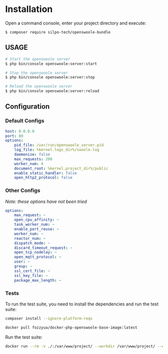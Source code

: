 Installation
============

Open a command console, enter your project directory and execute:

```console
$ composer require silpo-tech/openswoole-bundle
```

USAGE
----------------------------------

```bash
# Start the openswoole server
$ php bin/console openswoole:server:start
```

```bash
# Stop the openswoole server
$ php bin/console openswoole:server:stop
```

```bash
# Reload the openswoole server
$ php bin/console openswoole:server:reload
```

Configuration
----------------------------------

### Default Configs
```yaml
host: 0.0.0.0
port: 80
options:
    pid_file: /var/run/openswoole_server.pid
    log_file: %kernel.logs_dir%/swoole.log
    daemonize: false
    max_requests: 200
    worker_num: 4
    document_root: %kernel.project_dir%/public
    enable_static_handler: false
    open_http2_protocol: false
```

### Other Configs
*Note: these options have not been tried*

```yaml
options:
    max_request: ~
    open_cpu_affinity: ~
    task_worker_num: ~
    enable_port_reuse: ~
    worker_num: ~
    reactor_num: ~
    dispatch_mode: ~
    discard_timeout_request: ~
    open_tcp_nodelay: ~
    open_mqtt_protocol: ~
    user: ~
    group: ~
    ssl_cert_file: ~
    ssl_key_file: ~
    package_max_length: ~
```
### Tests
To run the test suite, you need to install the dependencies and run the test suite:

```bash
composer install --ignore-platform-reqs

docker pull fozzyua/docker-php-openswoole-base-image:latest
```
Run the test suite:

```bash
docker run --rm -v ./:/var/www/project/ --workdir /var/www/project/ --entrypoint composer  fozzyua/docker-php-openswoole-base-image:latest test:run
```